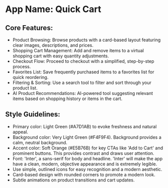 # **App Name**: Quick Cart

## Core Features:

- Product Browsing: Browse products with a card-based layout featuring clear images, descriptions, and prices.
- Shopping Cart Management: Add and remove items to a virtual shopping cart with easy quantity adjustments.
- Checkout Flow: Proceed to checkout with a simplified, step-by-step process.
- Favorites List: Save frequently purchased items to a favorites list for quick reordering.
- Filtering & Sorting: Use a search tool to filter and sort through your product list.
- AI Product Recommendations: AI-powered tool suggesting relevant items based on shopping history or items in the cart.

## Style Guidelines:

- Primary color: Light Green (#A7D1AB) to evoke freshness and natural appeal.
- Background color: Very Light Green (#F4F9F4). Background provides a calm, neutral background.
- Accent color: Soft Orange (#E5B76B) for key CTAs like 'Add to Cart' and prominent buttons. This provides contrast and draws user attention.
- Font: 'Inter', a sans-serif for body and headline. 'Inter' will make the app have a clean, modern, objective appearance and is extremely legible.
- Use simple, outlined icons for easy recognition and a modern aesthetic.
- Card-based design with rounded corners to promote a modern look.
- Subtle animations on product transitions and cart updates.